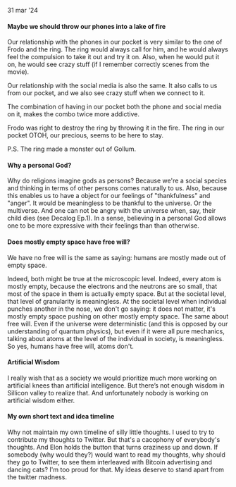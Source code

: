 

31 mar '24
#### Maybe we should throw our phones into a lake of fire

Our relationship with the phones in our pocket is very similar to the one of Frodo and the ring. The ring would always call for him, and he would always feel the compulsion to take it out and try it on. Also, when he would put it on, he would see crazy stuff (if I remember correctly scenes from the movie).

Our relationship with the social media is also the same. It also calls to us from our pocket, and we also see crazy stuff when we connect to it. 

The combination of having in our pocket both the phone and social media on it, makes the combo twice more addictive. 

Frodo was right to destroy the ring by throwing it in the fire. The ring in our pocket OTOH, our precious, seems to be here to stay. 

P.S. The ring made a monster out of Gollum.



#### Why a personal God? 

Why do religions imagine gods as persons? Because we're a social species and thinking in terms of other persons comes naturally to us. Also, because this enables us to have a object for our feelings of "thankfulness" and "anger". It would be meaningless to be thankful to the universe. Or the multiverse. And one can not be angry with the universe when, say, their child dies (see Decalog Ep.1). In a sense, believing in a personal God allows one to be more expressive with their feelings than than otherwise. 

#### Does mostly empty space have free will? 

We have no free will is the same as saying: humans are mostly made out of empty space. 

Indeed, both might be true at the microscopic level. Indeed, every atom is mostly empty, because the electrons and the neutrons are so small, that most of the space in them is actually empty space. But at the societal level, that level of granularity is meaningless. At the societal level when individual punches another in the nose, we don't go saying: it does not matter, it's mostly empty space pushing on other mostly empty space. The same about free will. Even if the universe were deterministic (and this is opposed by our understanding of quantum physics), but even if it were all pure mechanics, talking about atoms at the level of the individual in society, is meaningless. So yes, humans have free will, atoms don't. 


#### Artificial Wisdom

I really wish that as a society we would prioritize much more working on artificial knees than artificial intelligence. But there’s not enough wisdom in Sillicon valley to realize that. And unfortunately nobody is working on artificial wisdom either. 


#### My own short text and idea timeline

Why not maintain my own timeline of silly little thoughts. I used to try to contribute my thoughts to Twitter. But that's a cacophony of everybody's thoughts. And Elon holds the button that turns craziness up and down. If somebody (why would they?) would want to read my thoughts, why should they go to Twitter, to see them interleaved with Bitcoin advertising and dancing cats? I'm too proud for that. My ideas deserve to stand apart from the twitter madness. 